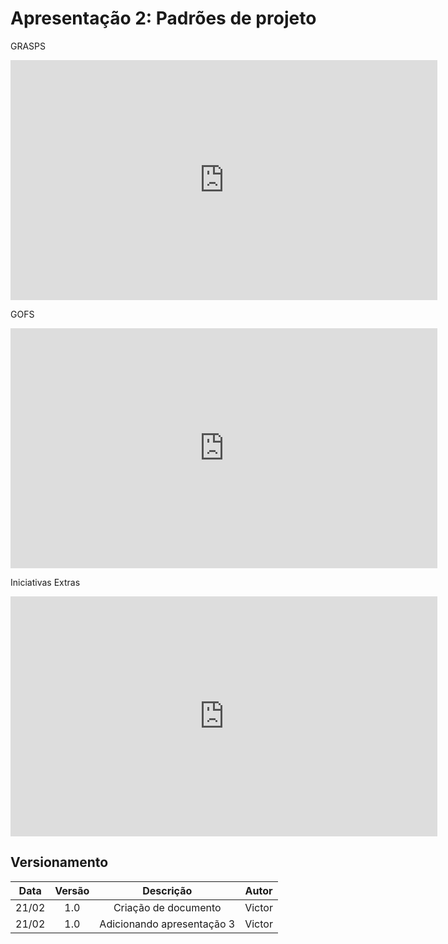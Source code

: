 # Apresentação 2: Padrões de projeto

<p align = "justify">  GRASPS </p>

<iframe width="683" height="384" src="https://www.youtube.com/embed/GumChCJuBbY" title="YouTube video player" frameborder="0" allow="accelerometer; autoplay; clipboard-write; encrypted-media; gyroscope; picture-in-picture" allowfullscreen></iframe>

<p align = "justify">  GOFS </p>

<iframe width="683" height="384" src="https://www.youtube.com/embed/p7XSDCEZl8w" title="YouTube video player" frameborder="0" allow="accelerometer; autoplay; clipboard-write; encrypted-media; gyroscope; picture-in-picture" allowfullscreen></iframe>

<p align = "justify">  Iniciativas Extras </p>

<iframe width="683" height="384" src="https://www.youtube.com/embed/RyAwOCwsFxA" title="YouTube video player" frameborder="0" allow="accelerometer; autoplay; clipboard-write; encrypted-media; gyroscope; picture-in-picture" allowfullscreen></iframe>

## Versionamento

| Data  | Versão |         Descrição          | Autor  |
| :---: | :----: | :------------------------: | :----: |
| 21/02 |  1.0   |    Criação de documento    | Victor |
| 21/02 |  1.0   | Adicionando apresentação 3 | Victor |
